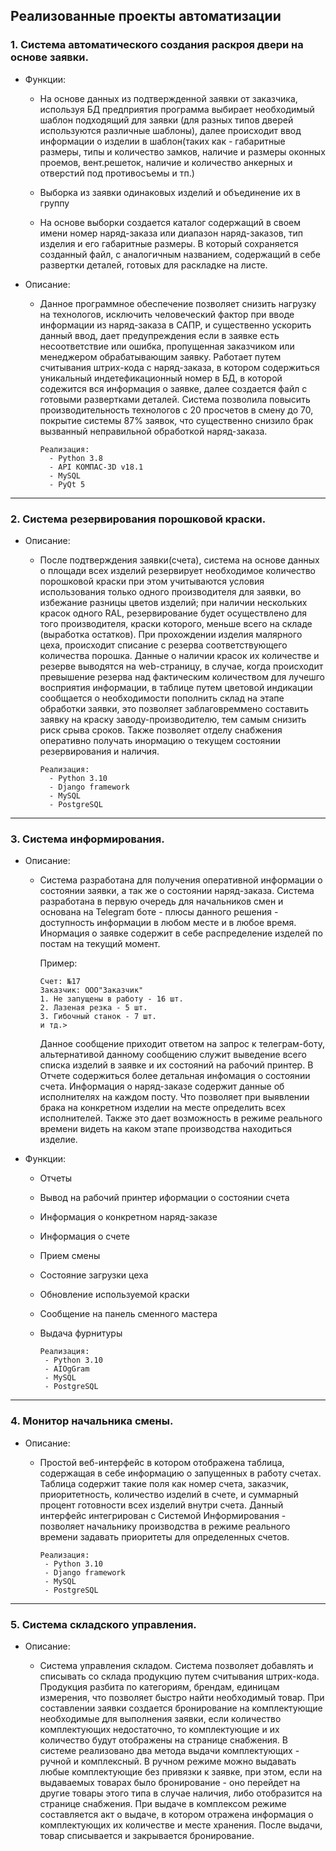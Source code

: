 
## Реализованные проекты автоматизации

### 1. Система автоматического создания раскроя двери на основе заявки.

- Функции:

  - На основе данных из подтвержденной заявки от заказчика, используя БД предприятия
	программа выбирает необходимый шаблон подходящий для заявки (для разных типов дверей используются
	различные шаблоны), далее происходит ввод информации о изделии в шаблон(таких как - габаритные
	размеры, типы и количество замков, наличие и размеры оконных проемов,  вент.решеток, наличие и 
	количество анкерных и отверстий под противосъемы и тп.)
	
  - Выборка из заявки одинаковых изделий и объединение их в группу
  
  - На основе выборки создается каталог содержащий в своем имени номер наряд-заказа или диапазон наряд-заказов,
	тип изделия и его габаритные размеры. В который сохраняется созданный файл, с аналогичным названием,
	содержащий в себе развертки деталей, готовых для раскладке на листе. 
	
- Описание:

  - Данное программное обеспечение позволяет снизить нагрузку на технологов, исключить человеческий
	фактор при вводе информации из наряд-заказа в САПР, и существенно ускорить данный ввод,
	дает предупреждения если в заявке есть несоответствие или ошибка, пропущенная заказчиком 
	или менеджером обрабатывающим заявку. Работает путем считывания штрих-кода с наряд-заказа,
		в котором содержиться уникальный индетефикационный номер в БД, в которой содежится вся информация о заявке,
	далее создается файл с готовыми развертками деталей. Система позволила повысить
	производительность технологов с 20 просчетов в смену до 70, покрытие системы 87% заявок,
	что существенно снизило брак вызванный неправильной обработкой наряд-заказа.
        
        Реализация:
          - Python 3.8
          - API КОМПАС-3D v18.1
          - MySQL
          - PyQt 5

***

### 2. Система резервирования порошковой краски.

- Описание:

  - После подтверждения заявки(счета), система на основе данных о площади всех изделий
    резервирует необходимое количество порошковой краски при этом учитываются
    условия использования только одного производителя для заявки, во избежание
    разницы цветов изделий; при наличии нескольких красок одного RAL, резервирование
    будет осуществлено для того производителя, краски которого, меньше всего на складе
    (выработка остатков). При прохождении изделия малярного цеха, происходит списание
    с резерва соответствующего количества порошка. Данные о наличии красок их количестве
    и резерве выводятся на web-страницу, в случае, когда происходит превышение резерва
    над фактическим количеством для лучешго восприятия информации, в таблице путем цветовой
    индикации сообщается о необходимости пополнить склад на этапе обработки заявки,
    это позволяет заблаговреммено составить заявку на краску заводу-производителю,
    тем самым снизить риск срыва сроков. Также позволяет отделу снабжения оперативно
    получать инормацию о текущем состоянии резервирования и наличия. 
    
        Реализация:
          - Python 3.10
          - Django framework
          - MySQL
          - PostgreSQL
***
			
		
### 3. Система информирования.

- Описание:

  - Система разработана для получения оперативной информации о состоянии
        заявки, а так же о состоянии наряд-заказа. Система разработана в первую
    очередь для начальников смен и основана на Telegram боте - плюсы данного решения -
    доступность информации в любом месте и в любое время.
    Инормация о заявке содержит в себе распределение изделей по постам на текущий момент.
    
    Пример:

        Счет: №17
        Заказчик: ООО"Заказчик"
        1. Не запущены в работу - 16 шт.
        2. Лазеная резка - 5 шт.
        3. Гибочный станок - 7 шт.
        и тд.>

    Данное сообщение приходит ответом на запрос к телеграм-боту, альтернативой данному сообщению служит 
    выведение всего списка изделий в заявке и их состояний на рабочий принтер. В Отчете
    содержиться более детальная инфомация о состоянии счета.
    Информация о наряд-заказе содержит данные об исполнителях на каждом посту. Что позволяет
    при выявлении брака на конкретном изделии на месте определить всех исполнителей.
    Также это дает возможность в режиме реального времени видеть на каком этапе производства
    находиться изделие.
- Функции:
  - Отчеты 
    
  - Вывод на рабочий принтер иформации о состоянии счета
  - Информация о конкретном наряд-заказе
  
    <!--img src="screen_unit.jpg" width="300"-->
  - Информация о счете
 
    <!--img src="screen_invoice_1.jpg" width="300"-->
    <!--img src="screen_invoice_2.jpg" width="300"-->
  - Прием смены
  - Состояние загрузки цеха
 
    <!--img src="screen_state.jpg" width="300"--> 
  - Обновление используемой краски
  - Сообщение на панель сменного мастера
  - Выдача фурнитуры

        Реализация:
         - Python 3.10
         - AIOgGram
         - MySQL
         - PostgreSQL
***
### 4. Монитор начальника смены.


- Описание:

  - Простой веб-интерфейс в котором отображена таблица, содержащая в себе информацию
    о запущенных в работу счетах. Таблица содержит такие поля как номер счета, заказчик,
    приоритетность, количество изделий в счете, и суммарный процент готовности всех изделий внутри счета.
    Данный интерфейс интегрирован с Системой Информирования - позволяет начальнику производства
        в режиме реального времени задавать приоритеты для определенных счетов.
   
    <!--img src="screen_masterdesk.jpg"-->
    
        Реализация:
         - Python 3.10
         - Django framework
         - MySQL
         - PostgreSQL
		
***
### 5. Система складского управления.
- Описание:

  - Система управления складом. Система позволяет добавлять и списывать со склада продукцию путем считывания штрих-кода. Продукция разбита по категориям, 
брендам, единицам измерения, что позволяет быстро найти необходимый товар. 
При составлении заявки создается бронирование на комплектующие необходимые для выполнения заявки, если количество комплектующих недостаточно,
то комплектующие и их количество будут отображены на странице снабжения. В системе реализовано два метода выдачи комплектующих - ручной и комплексный. В ручном режиме можно выдавать любые комплектующие без привязки к заявке, при этом, если на выдаваемых товарах было бронирование - оно перейдет на другие товары этого типа в случае наличия, либо отобразится на странице снабжения. При выдаче в комплексом режиме составляется акт о выдаче, в котором отражена информация о комплектующих их количестве и месте хранения. После выдачи, товар списывается и закрывается бронирование.


	    
